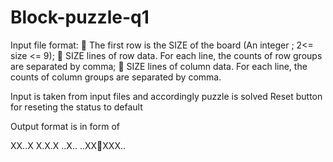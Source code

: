 # Block-puzzle-q1

Input file format:
 The first row is the SIZE of the board (An integer ; 2<= size <= 9);
 SIZE lines of row data. For each line, the counts of row groups are separated by comma;
 SIZE lines of column data. For each line, the counts of column groups are separated by 
comma. 

Input is taken from input files and accordingly puzzle is solved
Reset button for reseting the status to default

Output format is in form of

XX..X 
X.X.X 
..X..
..XXXXX..


